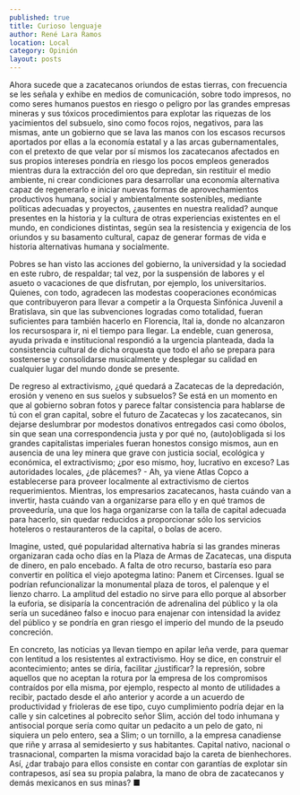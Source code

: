 ```yaml
---
published: true
title: Curioso lenguaje
author: René Lara Ramos
location: Local
category: Opinión
layout: posts
---
```


Ahora sucede que a zacatecanos oriundos de estas tierras, con frecuencia se les señala y exhibe en medios de comunicación, sobre todo impresos, no como seres humanos puestos en riesgo o peligro por las grandes empresas mineras y sus tóxicos procedimientos para explotar las riquezas de los yacimientos del subsuelo, sino como focos rojos, negativos, para las mismas, ante un gobierno que se lava las manos con los escasos recursos aportados por ellas a la economía estatal y a las arcas gubernamentales, con el pretexto de que velar por sí mismos los zacatecanos afectados en sus propios intereses pondría en riesgo los pocos empleos generados mientras dura la extracción del oro que depredan, sin restituir el medio ambiente, ni crear condiciones para desarrollar una economía alternativa capaz de regenerarlo e iniciar nuevas formas de aprovechamientos productivos humana, social y ambientalmente sostenibles, mediante políticas adecuadas y proyectos, ¿ausentes en nuestra realidad? aunque presentes en la historia y la cultura de otras experiencias existentes en el mundo, en condiciones distintas, según sea la resistencia y exigencia de los oriundos y su basamento cultural, capaz de generar formas de vida e historia alternativas 
humana y socialmente. 

Pobres se han visto las acciones del gobierno, la universidad y la sociedad en este rubro, de respaldar; tal vez, por la suspensión de labores y el asueto o vacaciones de que disfrutan, por ejemplo, los universitarios. Quienes, con todo, agradecen las modestas cooperaciones económicas que contribuyeron para llevar a competir a la Orquesta Sinfónica Juvenil a Bratislava, sin que las subvenciones logradas como totalidad, fueran suficientes para también hacerlo en Florencia, Ital ia, donde no alcanzaron los recursospara ir, ni el tiempo para llegar. La endeble, cuan generosa, ayuda privada e institucional respondió a la urgencia planteada, dada la consistencia cultural de dicha orquesta que todo el año se prepara para sostenerse y consolidarse musicalmente y desplegar su calidad en cualquier lugar del mundo donde se presente. 

De regreso al extractivismo, ¿qué quedará a Zacatecas de la depredación, erosión y veneno en sus suelos y subsuelos? Se está en un momento en que al gobierno sobran fotos y parece faltar consistencia para hablarse de tú con el gran capital, sobre el futuro de Zacatecas y los zacatecanos, sin dejarse deslumbrar por modestos donativos  entregados casi como óbolos, sin que sean una correspondencia justa y por qué no, (auto)obligada si los grandes capitalistas imperiales fueran honestos consigo mismos, aun en ausencia de una ley minera que grave con justicia social, ecológica y económica, el extractivismo; ¿por eso mismo, hoy, lucrativo en exceso? Las autoridades locales, ¿de plácemes? - Ah, ya viene Atlas Copco a establecerse para proveer localmente al extractivismo de ciertos requerimientos. Mientras, los empresarios zacatecanos, hasta cuándo van a invertir, hasta cuándo van a organizarse para ello y en qué tramos de proveeduría, una que los haga organizarse con la talla de capital adecuada para hacerlo, sin quedar reducidos a proporcionar sólo los servicios hoteleros o restauranteros de la capital, o bolas de acero.

Imagine, usted, qué popularidad alternativa habría si las grandes mineras organizaran cada ocho días en la Plaza de Armas de Zacatecas, una disputa de dinero, en palo encebado. A falta de otro recurso, bastaría eso para convertir en política el viejo apotegma latino: Panem et Circenses. Igual se podrían refuncionalizar la monumental plaza de toros, el palenque y el lienzo charro. La amplitud del estadio no sirve para ello porque al absorber la euforia, se disiparía la concentración de adrenalina del público y la ola sería un sucedáneo falso e inocuo para enajenar con intensidad la avidez del público y se pondría en gran riesgo el imperio del mundo de la pseudo concreción.

En concreto, las noticias ya llevan tiempo en apilar leña verde, para quemar con lentitud a los resistentes al extractivismo. Hoy se dice, en construir el acontecimiento; antes se diría, facilitar ¿justificar? la represión, sobre aquellos que no aceptan la rotura por la empresa de los compromisos contraídos por ella misma, por ejemplo, respecto al monto de utilidades a recibir, pactado desde el año anterior y acorde a un acuerdo de productividad y frioleras de ese tipo, cuyo cumplimiento podría dejar en la calle y sin calcetines al pobrecito señor Slim, acción del todo inhumana y antisocial porque sería como quitar un pedacito a un pelo de gato, ni siquiera un pelo entero, sea a Slim; o un tornillo, a la empresa canadiense que riñe y arrasa al semidesierto y sus habitantes. Capital nativo, nacional o trasnacional, comparten la misma voracidad bajo la careta de bienhechores. Así, ¿dar trabajo para ellos consiste en contar con garantías de explotar sin contrapesos, así sea su propia palabra, la mano de obra de zacatecanos y demás mexicanos en sus minas? ■
